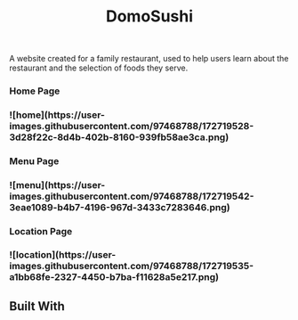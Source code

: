 
<h1 align="center"> DomoSushi </h1>
<br/>

<p> A website created for a family restaurant, used to help users learn about the restaurant and the selection of foods they serve.<p/>

<h3> Home Page <h3/>
![home](https://user-images.githubusercontent.com/97468788/172719528-3d28f22c-8d4b-402b-8160-939fb58ae3ca.png)
<h3> Menu Page <h3/>
![menu](https://user-images.githubusercontent.com/97468788/172719542-3eae1089-b4b7-4196-967d-3433c7283646.png)
<h3> Location Page <h3/>
![location](https://user-images.githubusercontent.com/97468788/172719535-a1bb68fe-2327-4450-b7ba-f11628a5e217.png)

<h2> Built With <h2/>
<br>
